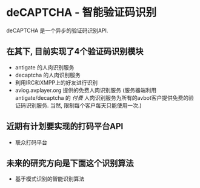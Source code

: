 # deCAPTCHA - 智能验证码识别

deCAPTCHA 是一个异步的验证码识别API.

## 在其下, 目前实现了4个验证码识别模块

*  antigate 的人肉识别服务
*  decaptcha 的人肉识别服务
*  利用IRC和XMPP上的好友进行识别
*  avlog.avplayer.org 提供的免费人肉识别服务 (服务器端利用antigate/decaptcha 的 *付费* 人肉识别服务为所有的avbot客户提供免费的验证码识别服务. 当然, 限制每个客户每天只能使用一次.)

## 近期有计划要实现的打码平台API

*  联众打码平台

## 未来的研究方向是下面这个识别算法

*  基于模式识别的智能识别算法

